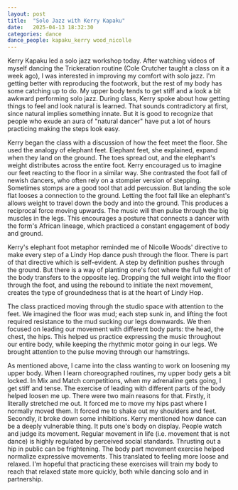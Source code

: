 ```yaml
---
layout: post
title:  "Solo Jazz with Kerry Kapaku"
date:   2025-04-13 18:32:30
categories: dance 
dance_people: kapaku_kerry wood_nicolle
---
```


Kerry Kapaku led a solo jazz workshop today.  After watching videos of myself dancing the Trickeration routine (Cole Crutcher taught a class on it a week ago), I was interested in improving my comfort with solo jazz.  I'm getting better with reproducing the footwork, but the rest of my body has some catching up to do. My upper body tends to get stiff and a look a bit awkward performing solo jazz.  During class, Kerry spoke about how getting things to feel and look natural is learned. That sounds contradictory at first, since natural implies something innate.  But it is good to recognize that people who exude an aura of "natural dancer" have put a lot of hours practicing making the steps look easy. 

Kerry began the class with a discussion of how the feet meet the floor.  She used the analogy of elephant feet.  Elephant feet, she explained, expand when they land on the ground.  The toes spread out, and the elephant's weight distributes across the entire foot.  Kerry encouraged us to imagine our feet reacting to the floor in a similar way.  She contrasted the foot fall of newish dancers, who often rely on a stompier version of stepping. Sometimes stomps are a good tool that add percussion.  But landing the sole flat looses a connection to the ground.  Letting the foot fall like an elephant's allows weight to travel down the body and into the ground.  This produces a reciprocal force moving upwards. The music will then pulse through the big muscles in the legs.  This encourages a posture that connects a dancer with the form's African lineage, which practiced a constant engagement of body and ground. 

Kerry's elephant foot metaphor reminded me of Nicolle Woods' directive to make every step of a Lindy Hop dance push through the floor.  There is part of that directive which is self-evident.  A step by definition pushes through the ground.  But there is a way of planting one's foot where the full weight of the body transfers to the opposite leg.  Dropping the full weight into the floor through the foot, and using the rebound to initiate the next movement, creates the type of groundedness that is at the heart of Lindy Hop. 

The class practiced moving through the studio space with attention to the feet. We imagined the floor was mud; each step sunk in, and lifting the foot required resistance to the mud sucking our legs downwards.  We then focused on leading our movement with different body parts: the head, the chest, the hips.  This helped us practice expressing the music throughout our entire body, while keeping the rhythmic motor going in our legs.  We brought attention to the pulse moving through our hamstrings.  

As mentioned above, I came into the class wanting to work on loosening my upper body. When I learn choreographed routines, my upper body gets a bit locked.  In Mix and Match competitions, when my adrenaline gets going, I get stiff and tense.  The exercise of leading with different parts of the body helped loosen me up.  There were two main reasons for that. Firstly, it literally stretched me out. It forced me to move my hips past where I normally moved them.  It forced me to shake out my shoulders and feet.  Secondly, it broke down some inhibitions.  Kerry mentioned how dance can be a deeply vulnerable thing.  It puts one's body on display.  People watch and judge its movement.  Regular movement in life (i.e. movement that is not dance) is highly regulated by perceived social standards.  Thrusting out a hip in public can be frightening.  The body part movement exercise helped normalize expressive movements.  This translated to feeling more loose and relaxed.  I'm hopeful that practicing these exercises will train my body to reach that relaxed state more quickly, both while dancing solo and in partnership.




 


